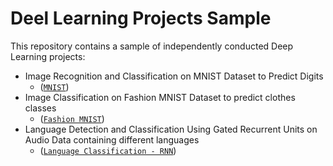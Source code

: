# Deel Learning Projects Sample
 This repository contains a sample of independently conducted Deep Learning projects:

 - Image Recognition and Classification on MNIST Dataset to Predict Digits
    - (<a href=https://github.com/nozaripo/Deel-Learning-Projects-Sample/tree/main/MNIST>`MNIST`</a>)
 - Image Classification on Fashion MNIST Dataset to predict clothes classes
    - (<a href=https://github.com/nozaripo/Deel-Learning-Projects-Sample/tree/main/Fashion%20MNIST>`Fashion MNIST`</a>)
 - Language Detection and Classification Using Gated Recurrent Units on Audio Data containing different languages
    - (<a href=https://github.com/nozaripo/Deel-Learning-Projects-Sample/tree/main/Language%20Classification%20-%20RNN>`Language Classification - RNN`</a>)
